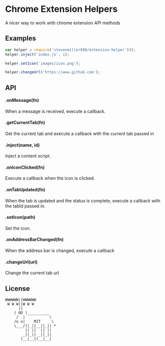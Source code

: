 
# Chrome Extension Helpers

A nicer way to work with chrome extension API methods

## Examples

```js
var helper = require('stevenmiller888/extension-helper')();
helper.inject('index.js', 1);
```

```js
helper.setIcon('images/icon.png');
```

```js
helper.changeUrl('https://www.github.com');
```
## API

#### .onMessage(fn)
When a message is received, execute a callback.

#### .getCurrentTab(fn)
Get the current tab and execute a callback with the current tab passed in

#### .inject(name, id)
Inject a content script.

#### .onIconClicked(fn)
Execute a callback when the icon is clicked.

#### .onTabUpdated(fn)
When the tab is updated and the status is complete, execute a callback with the tabId passed in.

#### .setIcon(path)
Set the icon.

#### .onAddressBarChanged(fn)
When the address bar is changed, execute a callback

#### .changeUrl(url)
Change the current tab url

## License

```
WWWWWW||WWWWWW
 W W W||W W W
      ||
    ( OO )__________
     /  |           \
    /o o|    MIT     \
    \___/||_||__||_|| *
         || ||  || ||
        _||_|| _||_||
       (__|__|(__|__|
```
